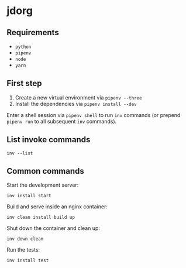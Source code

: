 # jdorg

## Requirements

* `python`
* `pipenv`
* `node`
* `yarn`

## First step

1. Create a new virtual environment via `pipenv --three`
2. Install the dependencies via `pipenv install --dev`

Enter a shell session via `pipenv shell` to run `inv` commands (or prepend `pipenv run` to all subsequent `inv` commands).

## List invoke commands

`inv --list`

## Common commands

Start the development server:

`inv install start`

Build and serve inside an nginx container:

`inv clean install build up`

Shut down the container and clean up:

`inv down clean`

Run the tests:

`inv install test`
